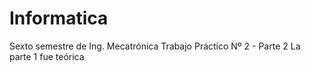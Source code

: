 # Informatica
Sexto semestre de Ing. Mecatrónica
Trabajo Práctico Nº 2 - Parte 2
La parte 1 fue teórica
